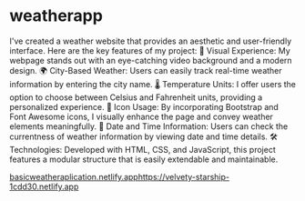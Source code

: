 # weatherapp
I've created a weather website that provides an aesthetic and user-friendly interface. Here are the key features of my project: 🎥 Visual Experience: My webpage stands out with an eye-catching video background and a modern design. 🌍 City-Based Weather: Users can easily track real-time weather information by entering the city name. 🌡️ Temperature Units: I offer users the option to choose between Celsius and Fahrenheit units, providing a personalized experience. 🎨 Icon Usage: By incorporating Bootstrap and Font Awesome icons, I visually enhance the page and convey weather elements meaningfully. 📅 Date and Time Information: Users can check the currentness of weather information by viewing date and time details. 🛠️ Technologies: Developed with HTML, CSS, and JavaScript, this project features a modular structure that is easily extendable and maintainable.



[basicweatheraplication.netlify.app](https://velvety-starship-1cdd30.netlify.app)https://velvety-starship-1cdd30.netlify.app

